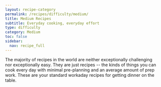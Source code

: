 ```yaml
---
layout: recipe-category
permalink: /recipes/difficulty/medium/
title: Medium Recipes
subtitle: Everyday cooking, everyday effort
type: difficulty
category: Medium
toc: false
sidebar:
  nav: recipe_full
---
```

The majority of recipes in the world are neither exceptionally challenging nor exceptionally easy. They are just recipes -- the kinds of things you can cook every day with minimal pre-planning and an average amount of prep work. These are your standard workaday recipes for getting dinner on the table.